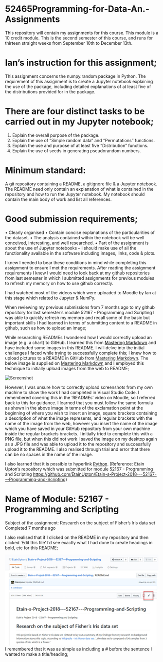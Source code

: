 # 52465Programming-for-Data-An.-Assignments
This repository will contain my assignments for this course. This module is a 10 credit module.
This is the second semester of this course, and runs for thirteen straight weeks from September 10th to December 13th. 

# Ian’s instruction for this assignment;

This assignment concerns the numpy.random package in Python. The requirement of this assignment is to create a Jupyter notebook explaining the use of the package, including detailed explanations of at least five of the distributions provided for in the package. 

# There are four distinct tasks to be carried out in my Jupyter notebook;
1.	Explain the overall purpose of the package.
2.	Explain the use of “Simple random data” and “Permutations” functions.
3.	Explain the use and purpose of at least five “Distribution” functions.
4.	Explain the use of seeds in generating pseudorandom numbers.

# Minimum standard:
A git repository containing a README, a gitignore file & a Jupyter notebook. 
The README need only contain an explanation of what is contained in the repository and how to run the Jupyter notebook.
My notebook should contain the main body of work and list all references.

# Good submission requirements;
•	Clearly organised
•	Contain concise explanations of the particularities of the dataset.
•	The analysis contained within the notebook will be well conceived, interesting, and well researched.
•	Part of the assignment is about the use of Jupyter notebooks – I should make use of all the functionality available in the software including images, links, code & plots.

I knew I needed to bear these conditions in mind while completing this assignment to ensure I met the requirements.
After reading the assignment requirements I knew I would need to look back at my github repositories from last semester in which I submitted assignments for previous modules to refresh my memory on how to use github correctly. 

I had watched most of the videos which were uploaded to Moodle by Ian at this stage which related to Jupyter & NumPy. 

When reviewing my previous submissions from 7 months ago to my github repository for last semester’s module 52167 - Programming and Scripting I was able to quickly refresh my memory and recall some of the basic but important skills I had learned in terms of submitting content to a README in github, such as how to upload an image;

While researching READMEs I wondered how I would correctly upload an image (e.g. a chart) to GitHub. I learned this from [Mastering Markdown](https://guides.github.com/features/mastering-markdown/) and have included some images in this README. I will delve into the initial challenges I faced while trying to successfully complete this;
I knew how to upload pictures to a README in GitHub from [Mastering Markdown](https://guides.github.com/features/mastering-markdown/). The below image is supplied on [Mastering Markdown](https://guides.github.com/features/mastering-markdown/) and I employed this technique to initially upload images from the web to README;

![Screenshot](GithubScreenshotInstruction.jpg)

However, I was unsure how to correctly upload screenshots from my own machine to show the work I had completed in Visual Studio Code. I remembered covering this in the ‘READMEs’ video on Moodle, so I referred back to this for guidance. I learned that you must follow the same formula as shown in the above image in terms of the exclamation point at the beginning of where you wish to insert an image, square brackets containing a description of what the image represents, and regular brackets with the name of the image from the web, however you insert the name of the image which you have saved in your GitHub repository from your own machine inside the regular brackets brackets. I initially tried to complete this with a PNG file, but when this did not work I saved the image on my desktop again as a JPG file and was able to upload it to the repository and successfully upload it to the README. I also realised through trial and error that there can be no spaces in the name of the image.

I also learned that it is possible to hyperlink [Python]( https://www.python.org/).
(Reference: Etain Upton’s repository which was submitted for module 52167 - Programming and Scripting https://github.com/EtainUpton/Etain-s-Project-2018---52167---Programming-and-Scripting)

# Name of Module: 52167 - Programming and Scripting
Subject of the assignment:
Research on the subject of Fisher’s Iris data set
Completed 7 months ago

I also realised that if I clicked on the README in my repository and then clicked ‘Edit this file’ I’d see exactly what I had done to create headings in bold, etc for this README;
 
![Screenshot](ScreenshotDisplayingEdit.jpg)
I remembered that it was as simple as including a # before the sentence I wanted to make a title/heading;
